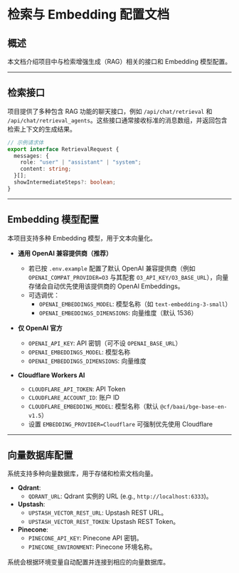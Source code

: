 # 检索与 Embedding 配置文档

## 概述
本文档介绍项目中与检索增强生成（RAG）相关的接口和 Embedding 模型配置。

---

## 检索接口
项目提供了多种包含 RAG 功能的聊天接口，例如 `/api/chat/retrieval` 和 `/api/chat/retrieval_agents`。这些接口通常接收标准的消息数组，并返回包含检索上下文的生成结果。

```typescript
// 示例请求体
export interface RetrievalRequest {
  messages: {
    role: "user" | "assistant" | "system";
    content: string;
  }[];
  showIntermediateSteps?: boolean;
}
```

---

## Embedding 模型配置
本项目支持多种 Embedding 模型，用于文本向量化。

- **通用 OpenAI 兼容提供商（推荐）**
  - 若已按 `.env.example` 配置了默认 OpenAI 兼容提供商（例如 `OPENAI_COMPAT_PROVIDER=O3` 与其配套 `O3_API_KEY/O3_BASE_URL`），向量存储会自动优先使用该提供商的 OpenAI Embeddings。
  - 可选调优：
    - `OPENAI_EMBEDDINGS_MODEL`: 模型名称（如 `text-embedding-3-small`）
    - `OPENAI_EMBEDDINGS_DIMENSIONS`: 向量维度（默认 1536）

- **仅 OpenAI 官方**
  - `OPENAI_API_KEY`: API 密钥（可不设 `OPENAI_BASE_URL`）
  - `OPENAI_EMBEDDINGS_MODEL`: 模型名称
  - `OPENAI_EMBEDDINGS_DIMENSIONS`: 向量维度

- **Cloudflare Workers AI**
  - `CLOUDFLARE_API_TOKEN`: API Token
  - `CLOUDFLARE_ACCOUNT_ID`: 账户 ID
  - `CLOUDFLARE_EMBEDDING_MODEL`: 模型名称（默认 `@cf/baai/bge-base-en-v1.5`）
  - 设置 `EMBEDDING_PROVIDER=Cloudflare` 可强制优先使用 Cloudflare

---

## 向量数据库配置
系统支持多种向量数据库，用于存储和检索文档向量。

- **Qdrant**:
  - `QDRANT_URL`: Qdrant 实例的 URL (e.g., `http://localhost:6333`)。
- **Upstash**:
  - `UPSTASH_VECTOR_REST_URL`: Upstash REST URL。
  - `UPSTASH_VECTOR_REST_TOKEN`: Upstash REST Token。
- **Pinecone**:
  - `PINECONE_API_KEY`: Pinecone API 密钥。
  - `PINECONE_ENVIRONMENT`: Pinecone 环境名称。

系统会根据环境变量自动配置并连接到相应的向量数据库。
